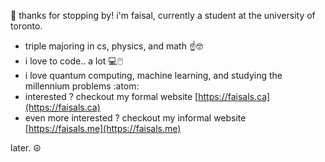 👋 thanks for stopping by! i'm faisal, currently a student at the university of toronto.
- triple majoring in cs, physics, and math ☝️🤓
- i love to code.. a lot 💻🖱️
- i love quantum computing, machine learning, and studying the millennium problems :atom:
- interested ? checkout my formal website [https://faisals.ca](https://faisals.ca)
- even more interested ? checkout my informal website [https://faisals.me](https://faisals.me)
  
  
later. ☮️
<!---
mrdandelion6/mrdandelion6 is a ✨ special ✨ repository because its `README.md` (this file) appears on your GitHub profile.
You can click the Preview link to take a look at your changes.
--->
